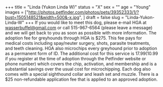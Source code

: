 +++
title = "Linda (Yukon Linda W)"
status = "X"
sex = ""
age = "Young"
images = ["http://photos.petfinder.com/photos/pets/39352333/1/?bust=1505148521&width=500&-x.jpg",
]
draft = false
slug = "Linda-Yukon-Linda-W"
+++
If you would like to meet this dog, please e-mail HGA at wasserbuffel@gmail.com or call 515-967-6564 (please leave a message) and we will get back to you as soon as possible with more information. The adoption fee for greyhounds through HGA is $275. This fee pays for medical costs including spay/neuter surgery, shots, parasite treatments, and teeth cleaning. HGA also microchips every greyhound prior to adoption as a permanent form of ID. The additional cost for this service is $17.99 ($10.99 if you register at the time of adoption through the Petfinder website or phone number) which covers the chip, activation, and membership and is a substantial savings over the usual cost for microchipping. Each dog also comes with a special sighthound collar and leash set and muzzle. There is a $25 non-refundable application fee that is applied to an approved adoption.
